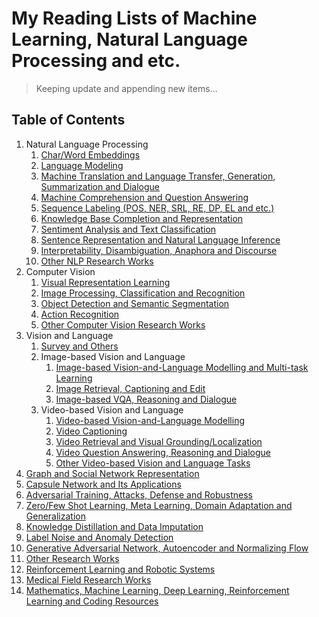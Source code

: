 # My Reading Lists of Machine Learning, Natural Language Processing and etc.

> Keeping update and appending new items...

## Table of Contents
1. Natural Language Processing
    1. [Char/Word Embeddings](/readme/nlp/emb.md)
    2. [Language Modeling](/readme/nlp/language_modeling.md)
    3. [Machine Translation and Language Transfer, Generation, Summarization and Dialogue](/readme/nlp/machine_translation.md)
    4. [Machine Comprehension and Question Answering](/readme/nlp/machine_comprehension.md)
    5. [Sequence Labeling (POS, NER, SRL, RE, DP, EL and etc.)](/readme/nlp/sequence_labeling.md)
    6. [Knowledge Base Completion and Representation](/readme/nlp/kb_completion.md)
    7. [Sentiment Analysis and Text Classification](/readme/nlp/classification.md)
    8. [Sentence Representation and Natural Language Inference](/readme/nlp/sent_emb_nli.md)
    9. [Interpretability, Disambiguation, Anaphora and Discourse](/readme/nlp/interpretability.md)
    10. [Other NLP Research Works](/readme/nlp/others.md)
2. Computer Vision
    1. [Visual Representation Learning](/readme/cv/vision_pretraining.md)
    2. [Image Processing, Classification and Recognition](/readme/cv/processing_classification.md)
    3. [Object Detection and Semantic Segmentation](/readme/cv/detection_segmentation.md)
    4. [Action Recognition](/readme/cv/action_recog.md)
    5. [Other Computer Vision Research Works](/readme/cv/others.md)
3. Vision and Language
    1. [Survey and Others](/readme/grounding/others.md)
    2. Image-based Vision and Language
        1. [Image-based Vision-and-Language Modelling and Multi-task Learning](/readme/grounding/image/vision_language.md)
        2. [Image Retrieval, Captioning and Edit](/readme/grounding/image/retrieval_captioning.md)
        3. [Image-based VQA, Reasoning and Dialogue](/readme/grounding/image/vqa_dialogue.md)
    3. Video-based Vision and Language
        1. [Video-based Vision-and-Language Modelling](/readme/grounding/video/vision_language.md)
        2. [Video Captioning](/readme/grounding/video/video_captioning.md)
        3. [Video Retrieval and Visual Grounding/Localization](/readme/grounding/video/video_retrieval_grounding.md)
        4. [Video Question Answering, Reasoning and Dialogue](/readme/grounding/video/vqa_dialogue.md)
        5. [Other Video-based Vision and Language Tasks](/readme/grounding/video/others.md)
4. [Graph and Social Network Representation](/readme/graphs.md)
5. [Capsule Network and Its Applications](/readme/capsule.md)
6. [Adversarial Training, Attacks, Defense and Robustness](/readme/at_attack_defense_robustness.md)
7. [Zero/Few Shot Learning, Meta Learning, Domain Adaptation and Generalization](/readme/meta.md)
8. [Knowledge Distillation and Data Imputation](/readme/distill_imputation.md)
9. [Label Noise and Anomaly Detection](/readme/label_noise_anomaly.md)
10. [Generative Adversarial Network, Autoencoder and Normalizing Flow](/readme/GAN_AE_NF.md)
11. [Other Research Works](/readme/others.md)
12. [Reinforcement Learning and Robotic Systems](/readme/rl_and_robotics.md)
13. [Medical Field Research Works](/readme/medical.md)
14. [Mathematics, Machine Learning, Deep Learning, Reinforcement Learning and Coding Resources](/readme/resources.md)
